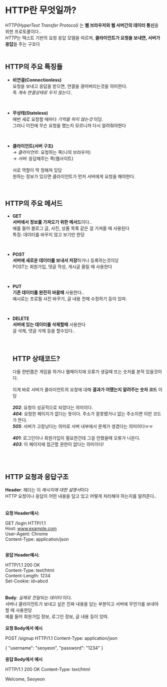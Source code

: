 HTTP란 무엇일까?
===============
*HTTP(HyperText Transfer Protocol)* 는 **웹 브라우저와 웹 서버간의 데이터 통신**을 위한 프로토콜이다..<br>
*HTTP*는 텍스트 기반의 요청 응답 모델을 따르며, **클라이언트가 요청을 보내면, 서버가 응답**을 주는 구조다<br>
<br>

HTTP의 주요 특징들
---------------
* **비연결(Connectionless)** <br>
 요청을 보내고 응답을 받으면, 연결을 끊어버리는것을 의미한다.<br>
 즉 *계속 연결상태로 두지 않는다..* <br>
 <br>
 
 * **무상태(Stateless)** <br>
매번 새로 요청할 때마다 *기억을 하지 않는것* 이당.<br>
그러니 이전에 무슨 요청을 했는지 모르니까 다시 알려줘야한다<br>
<br>

* **클라이언트(서버 구조)** <br>
→ *클라이언트*: 요청하는 쪽(나의 브라우저)<br>
→ *서버*: 응답해주는 쪽(웹사이트)<br>
  <br>
서로 역할이 딱 정해져 있당<br>
원하는 정보가 있으면 클라이언트가 먼저 서버에게 요청을 해야한다.<br>
<br>

HTTP의 주요 메서드
-----------------
* **GET** <br>
**서버에서 정보를 가져오기 위한 메서드**이다..<br>
예를 들어 블로그 글, 사진, 상품 목록 같은 걸 가져올 때 사용된다<br>
특징: 데이터를 바꾸지 않고 보기만 한당<br>
<br>

* **POST** <br>
**서버에 새로운 데이터를 보내서 저장**하거나 등록하는것이당<br>
POST는 회원가입, 댓글 작성, 게시글 올릴 때 사용한다<br>
<br>

* **PUT** <br>
**기존 데이터를 완전히 바꿀때** 사용한다..<br>
예시로는 프로필 사진 바꾸기, 글 내용 전체 수정하기 등이 있따.<br>
<br>

* **DELETE** <br>
**서버에 있는 데이터를 삭제할때** 사용한다<br>
글 삭제, 댓글 삭제 등을 할수있다..<br>
  <br>
  <br>

  HTTP 상태코드?
  -------------
  다들 한번쯤은 게임을 하거나 웹페이지에 오류가 생길때 뜨는 숫자를 본적 있을것이다.<br><br>
  이게 바로 서버가 클라이언트의 요청에 대해 **결과가 어땠는지 알려주는 숫자 코드** 이당<br>
  <br>
  ***202***: 요청이 성공적으로 되었다는 의미이다.<br>
  ***404***: 요청한 페이지가 없다는 뜻이다. 주소가 잘못됐거나 없는 주소이면 이런 코드가 뜬다.<br>
  ***505***: 서버가 고장났다는 의미로 서버 내부에서 문제가 생겼다는 의미이다ㅠㅠ<br>
  <br>
  ***401***: 로그인이나 회원가입이 필요한건데 그걸 안했을때 오류가 나온다.<br>
  ***403***: 이 페이지에 접근할 권한이 없다는 의미이다!<br>
<br>
<br>

HTTP 요청과 응답구조
--------------------
**Header**: 헤더는 이 *메시지에 대한 설명서*이다<br>
HTTP 요청이나 응답이 어떤 내용을 담고 있고 어떻게 처리해야 하는지를 알려준다..<br>
<br>
<br>
**요청 Header예시:<br>**

GET /login HTTP/1.1 <br>
Host: www.example.com <br>
User-Agent: Chrome <br>
Content-Type: application/json <br>
<br>

**응답 Header예시:<br>**

HTTP/1.1 200 OK <br>
Content-Type: text/html <br>
Content-Length: 1234 <br>
Set-Cookie: id=abcd <br>
<br>
<br>
 **Body**: *실제로 전달되는 데이터* 이다.<br>
서버나 클라이언트가 보내고 싶은 진짜 내용을 담는 부분이고 서버에 무언가를 보내야 할 때 사용한당<br>
예를 들어 회원가입 정보, 로그인 정보, 글 내용 등이 있따.<br>
<br>
**요청 Body에서 예시<br>**

POST /signup HTTP/1.1
Content-Type: application/json

{
  "username": "seoyeon",
  "password": "1234"
}
<br>
<br>
**응답 Body에서 예시<br>**

HTTP/1.1 200 OK
Content-Type: text/html

<html>
  <body>
    Welcome, Seoyeon
  </body>
</html>









